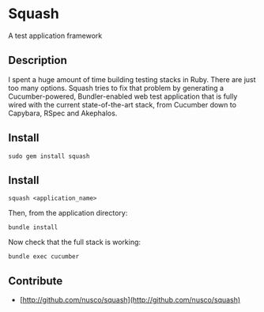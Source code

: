 # Squash

A test application framework

## Description

I spent a huge amount of time building testing stacks in Ruby. There are just too many options. Squash tries to fix that problem by generating a Cucumber-powered, Bundler-enabled web test application that is fully wired with the current state-of-the-art stack, from Cucumber down to Capybara, RSpec and Akephalos.

## Install

    sudo gem install squash

## Install

    squash <application_name>

Then, from the application directory:

    bundle install
    
Now check that the full stack is working:

    bundle exec cucumber

## Contribute

* [http://github.com/nusco/squash](http://github.com/nusco/squash)
